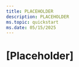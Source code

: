 ```yaml
---
title: PLACEHOLDER
description: PLACEHOLDER
ms.topic: quickstart
ms.date: 05/15/2025
---
```

# [Placeholder]